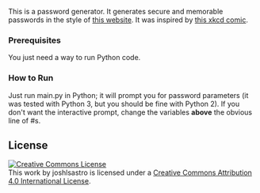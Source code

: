 This is a password generator. It generates secure and memorable passwords in the style of [this website](http://correcthorsebatterystaple.net). It was inspired by [this xkcd comic](http://xkcd.com/936).

### Prerequisites

You just need a way to run Python code.

### How to Run

Just run main.py in Python; it will prompt you for password parameters (it was tested with Python 3, but you should be fine with Python 2). If you don't want the interactive prompt, change the variables **above** the obvious line of #s.

## License

[![Creative Commons License](https://i.creativecommons.org/l/by/4.0/88x31.png)](http://creativecommons.org/licenses/by/4.0/)  
This work by joshlsastro is licensed under a [Creative Commons Attribution 4.0 International License](http://creativecommons.org/licenses/by/4.0/).
